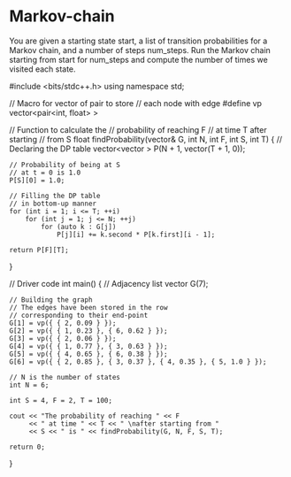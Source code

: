 # Markov-chain
You are given a starting state start, a list of transition probabilities for a Markov chain, and a number of steps num_steps. Run the Markov chain starting from start for num_steps and compute the number of times we visited each state.

#include <bits/stdc++.h> 
using namespace std; 
  
// Macro for vector of pair to store 
// each node with edge 
#define vp vector<pair<int, float> > 
  
// Function to calculate the 
// probability of reaching F 
// at time T after starting 
// from S 
float findProbability(vector<vp>& G, int N, 
                      int F, int S, int T) 
{ 
    // Declaring the DP table 
    vector<vector<float> > P(N + 1, vector<float>(T + 1, 0)); 
  
    // Probability of being at S 
    // at t = 0 is 1.0 
    P[S][0] = 1.0; 
  
    // Filling the DP table 
    // in bottom-up manner 
    for (int i = 1; i <= T; ++i) 
        for (int j = 1; j <= N; ++j) 
            for (auto k : G[j]) 
                P[j][i] += k.second * P[k.first][i - 1]; 
  
    return P[F][T]; 
} 
  
// Driver code 
int main() 
{ 
    // Adjacency list 
    vector<vp> G(7); 
  
    // Building the graph 
    // The edges have been stored in the row 
    // corresponding to their end-point 
    G[1] = vp({ { 2, 0.09 } }); 
    G[2] = vp({ { 1, 0.23 }, { 6, 0.62 } }); 
    G[3] = vp({ { 2, 0.06 } }); 
    G[4] = vp({ { 1, 0.77 }, { 3, 0.63 } }); 
    G[5] = vp({ { 4, 0.65 }, { 6, 0.38 } }); 
    G[6] = vp({ { 2, 0.85 }, { 3, 0.37 }, { 4, 0.35 }, { 5, 1.0 } }); 
  
    // N is the number of states 
    int N = 6; 
  
    int S = 4, F = 2, T = 100; 
  
    cout << "The probability of reaching " << F 
         << " at time " << T << " \nafter starting from "
         << S << " is " << findProbability(G, N, F, S, T); 
  
    return 0; 
} 
